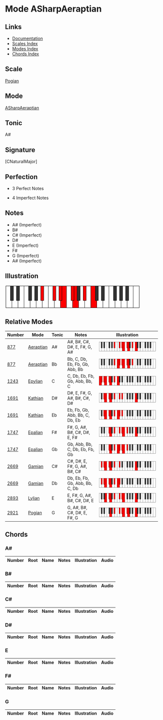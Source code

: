 # Mode ASharpAeraptian

## Links

- [Documentation](index.md)
- [Scales Index](Scales.md)
- [Modes Index](Modes.md)
- [Chords Index](Chords.md)

## Scale

[Pogian](ScalePogian.md)

## Mode

[ASharpAeraptian](ModeASharpAeraptian.md)

## Tonic

A#

## Signature

[CNaturalMajor]

## Perfection

 - 3 Perfect Notes

 - 4 Imperfect Notes

## Notes

- A# (Imperfect)
- B#
- C# (Imperfect)
- D#
- E (Imperfect)
- F#
- G (Imperfect)
- A# (Imperfect)

## Illustration

![ASharpAeraptian](ModeASharpAeraptian.png)

## Relative Modes

| Number | Mode | Tonic | Notes | Illustration |
|--------|------|-------|-------|--------------|
| [877](https://ianring.com/musictheory/scales/877) | [Aeraptian](ModeAeraptian.md) | A# | A#, B#, C#, D#, E, F#, G, A# | ![ASharpAeraptian](ModeASharpAeraptian.png) |
| [877](https://ianring.com/musictheory/scales/877) | [Aeraptian](ModeAeraptian.md) | Bb | Bb, C, Db, Eb, Fb, Gb, Abb, Bb | ![BFlatAeraptian](ModeBFlatAeraptian.png) |
| [1243](https://ianring.com/musictheory/scales/1243) | [Epylian](ModeEpylian.md) | C | C, Db, Eb, Fb, Gb, Abb, Bb, C | ![CNaturalEpylian](ModeCNaturalEpylian.png) |
| [1691](https://ianring.com/musictheory/scales/1691) | [Kathian](ModeKathian.md) | D# | D#, E, F#, G, A#, B#, C#, D# | ![DSharpKathian](ModeDSharpKathian.png) |
| [1691](https://ianring.com/musictheory/scales/1691) | [Kathian](ModeKathian.md) | Eb | Eb, Fb, Gb, Abb, Bb, C, Db, Eb | ![EFlatKathian](ModeEFlatKathian.png) |
| [1747](https://ianring.com/musictheory/scales/1747) | [Epalian](ModeEpalian.md) | F# | F#, G, A#, B#, C#, D#, E, F# | ![FSharpEpalian](ModeFSharpEpalian.png) |
| [1747](https://ianring.com/musictheory/scales/1747) | [Epalian](ModeEpalian.md) | Gb | Gb, Abb, Bb, C, Db, Eb, Fb, Gb | ![GFlatEpalian](ModeGFlatEpalian.png) |
| [2669](https://ianring.com/musictheory/scales/2669) | [Gamian](ModeGamian.md) | C# | C#, D#, E, F#, G, A#, B#, C# | ![CSharpGamian](ModeCSharpGamian.png) |
| [2669](https://ianring.com/musictheory/scales/2669) | [Gamian](ModeGamian.md) | Db | Db, Eb, Fb, Gb, Abb, Bb, C, Db | ![DFlatGamian](ModeDFlatGamian.png) |
| [2893](https://ianring.com/musictheory/scales/2893) | [Lylian](ModeLylian.md) | E | E, F#, G, A#, B#, C#, D#, E | ![ENaturalLylian](ModeENaturalLylian.png) |
| [2921](https://ianring.com/musictheory/scales/2921) | [Pogian](ModePogian.md) | G | G, A#, B#, C#, D#, E, F#, G | ![GNaturalPogian](ModeGNaturalPogian.png) |

## Chords

### A#

| Number | Root | Name | Notes | Illustration | Audio |
|--------|------|------|-------|--------------|-------|

### B#

| Number | Root | Name | Notes | Illustration | Audio |
|--------|------|------|-------|--------------|-------|

### C#

| Number | Root | Name | Notes | Illustration | Audio |
|--------|------|------|-------|--------------|-------|

### D#

| Number | Root | Name | Notes | Illustration | Audio |
|--------|------|------|-------|--------------|-------|

### E

| Number | Root | Name | Notes | Illustration | Audio |
|--------|------|------|-------|--------------|-------|

### F#

| Number | Root | Name | Notes | Illustration | Audio |
|--------|------|------|-------|--------------|-------|

### G

| Number | Root | Name | Notes | Illustration | Audio |
|--------|------|------|-------|--------------|-------|

